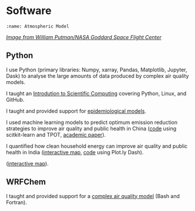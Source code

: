 # Software

```{image} images/model_crop.png
:name: Atmospheric Model
```
[*Image from William Putman/NASA Goddard Space Flight Center*](https://www.nasa.gov/content/a-portrait-of-global-winds)  

## Python

I use Python (primary libraries: Numpy, xarray, Pandas, Matplotlib, Jupyter, Dask) to analyse the large amounts of data produced by complex air quality models.  

I taught an [Introdution to Scientific Computing](https://www.lukeconibear.com/introduction_to_scientific_computing/index.html) covering Python, Linux, and GitHub.  

I taught and provided support for [epidemiological models](https://github.com/lukeconibear/health_impact_assessment).  

I used machine learning models to predict optimum emission reduction strategies to improve air quality and public health in China ([code](https://github.com/lukeconibear/emulator) using scitkit-learn and TPOT, [academic paper](https://doi.org/10.1029/2021GH000391)).  

I quantified how clean household energy can improve air quality and public health in India ([interactive map](https://bag.leeds.ac.uk/projects/air-quality-in-asia/household-energy-and-air-quality-in-india/), [code](https://github.com/lukeconibear/Conibear_et-al_2020_ERL_dash-app) using Plot.ly Dash).  

([interactive map](/plot_india_solid_fuel)).  

## WRFChem

I taught and provided support for a [complex air quality model](https://wrfchem-leeds.github.io/WRFotron/) (Bash and Fortran).  
